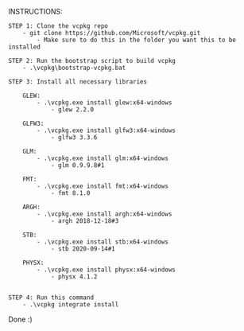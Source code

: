 INSTRUCTIONS:

	STEP 1: Clone the vcpkg repo
		- git clone https://github.com/Microsoft/vcpkg.git
			- Make sure to do this in the folder you want this to be installed
		
	STEP 2: Run the bootstrap script to build vcpkg	
		- .\vcpkg\bootstrap-vcpkg.bat
		
	STEP 3: Install all necessary libraries 

		GLEW:
			- .\vcpkg.exe install glew:x64-windows
				- glew 2.2.0
		
		GLFW3:
			- .\vcpkg.exe install glfw3:x64-windows
				- glfw3 3.3.6
				
		GLM:
			- .\vcpkg.exe install glm:x64-windows
				- glm 0.9.9.8#1
				
		FMT:
			- .\vcpkg.exe install fmt:x64-windows
				- fmt 8.1.0
				
		ARGH:
			- .\vcpkg.exe install argh:x64-windows
				- argh 2018-12-18#3
				
		STB:
			- .\vcpkg.exe install stb:x64-windows
				- stb 2020-09-14#1
				
		PHYSX:
			- .\vcpkg.exe install physx:x64-windows
				- physx 4.1.2
				
		
	STEP 4: Run this command
		- .\vcpkg integrate install
		
	
Done :)
	
